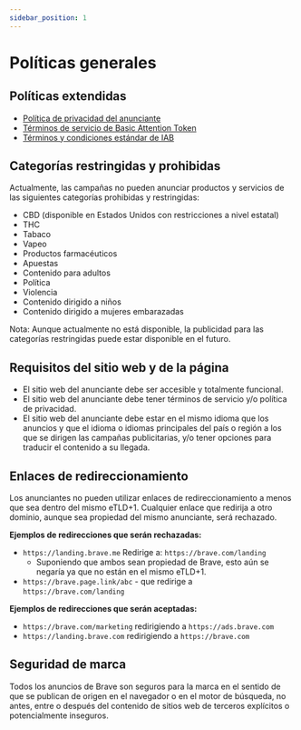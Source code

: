 ```yaml
---
sidebar_position: 1
---
```


# Políticas generales

## Políticas extendidas

- [Política de privacidad del anunciante](https://brave.com/privacy/advertiser/)
- [Términos de servicio de Basic Attention Token](https://basicattentiontoken.org/advertiser-terms-of-service/)
- [Términos y condiciones estándar de IAB](https://www.iab.com/wp-content/uploads/2015/06/IAB_4As-tsandcs-FINAL.pdf)

## Categorías restringidas y prohibidas

Actualmente, las campañas no pueden anunciar productos y servicios de las siguientes categorías prohibidas y restringidas:

- CBD (disponible en Estados Unidos con restricciones a nivel estatal)
- THC
- Tabaco
- Vapeo
- Productos farmacéuticos
- Apuestas
- Contenido para adultos
- Política
- Violencia
- Contenido dirigido a niños
- Contenido dirigido a mujeres embarazadas

Nota: Aunque actualmente no está disponible, la publicidad para las categorías restringidas puede estar disponible en el futuro.

## Requisitos del sitio web y de la página

- El sitio web del anunciante debe ser accesible y totalmente funcional.
- El sitio web del anunciante debe tener términos de servicio y/o política de privacidad.
- El sitio web del anunciante debe estar en el mismo idioma que los anuncios y que el idioma o idiomas principales del país o región a los que se dirigen las campañas publicitarias, y/o tener opciones para traducir el contenido a su llegada.

## Enlaces de redireccionamiento

Los anunciantes no pueden utilizar enlaces de redireccionamiento a menos que sea dentro del mismo eTLD+1. Cualquier enlace que redirija a otro dominio, aunque sea propiedad del mismo anunciante, será rechazado.

**Ejemplos de redirecciones que serán rechazadas:**

- `https://landing.brave.me` Redirige a: `https://brave.com/landing`
  - Suponiendo que ambos sean propiedad de Brave, esto aún se negaría ya que no están en el mismo eTLD+1.
- `https://brave.page.link/abc` - que redirige a `https://brave.com/landing`

**Ejemplos de redirecciones que serán aceptadas:**

- `https://brave.com/marketing` redirigiendo a `https://ads.brave.com`
- `https://landing.brave.com` redirigiendo a `https://brave.com`

## Seguridad de marca

Todos los anuncios de Brave son seguros para la marca en el sentido de que se publican de origen en el navegador o en el motor de búsqueda, no antes, entre o después del contenido de sitios web de terceros explícitos o potencialmente inseguros.
